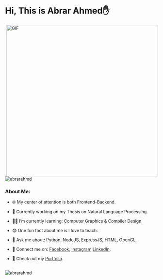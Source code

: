 # Hi, This is Abrar Ahmed✋

<img align="right" alt="GIF" width=500 src="https://raw.githubusercontent.com/bharatkathorer/bharatkathorer/master/assets/animated.gif" />

<p align="left"> 
  <img src="https://komarev.com/ghpvc/?username=abrarahmd&label=Profile%20views&color=0e75b6&style=flat" alt="abrarahmd" /> 
</p>

### About Me:

- 🌐 My center of attention is both Frontend-Backend.

- 🤖 Currently working on my Thesis on Natural Language Processing.

- 👨‍💻 I’m currently learning: Computer Graphics & Compiler Design.

- 😎 One fun fact about me is I love to teach.

- 💬 Ask me about: Python, NodeJS, ExpressJS, HTML, OpenGL.

- 📱 Connect me on: <a href= "https://www.facebook.com/Phantom.N3rd/">Facebook</a>, <a href= "https://www.instagram.com/___abrarahmed___/?hl=en">Instagram</a> <a href= "https://www.linkedin.com/in/the-abrarahmed/">LinkedIn</a>.

- 💼 Check out my <a href= "https://abrar-ahmed-portfolio.netlify.app/">Portfolio</a>.<p>

##

<p align="left">
  <img align="left" src="https://github-readme-stats.vercel.app/api/top-langs?username=abrarahmd&show_icons=true&locale=en&layout=compact&theme=dark" alt="abrarahmd" />
</p>

